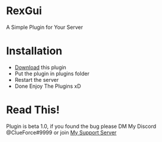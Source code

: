 # RexGui
A Simple Plugin for Your Server

# Installation
- [Download](https://github.com/ClueForce/RexGui/releases/tag/1.0) this plugin
- Put the plugin in plugins folder
- Restart the server
- Done Enjoy The Plugins xD

# Read This!
Plugin is beta 1.0, if you found the bug please DM My Discord @ClueForce#9999 or join [My Support Server](https://discord.gg/XG4ssZ2VRb)
